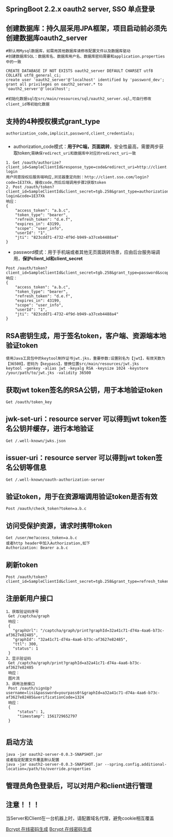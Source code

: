 
## SpringBoot 2.2.x oauth2 server, SSO 单点登录

## 创建数据库：持久层采用JPA框架，项目启动前必须先创建数据库oauth2_server</br>
````
#默认用Mysql数据库，如需用其他数据库请修改配置文件以及数据库驱动
#创建数据库SQL：数据库名、数据库用户名、数据库密码需要和application.properties中的一致

CREATE DATABASE IF NOT EXISTS oauth2_server DEFAULT CHARSET utf8 COLLATE utf8_general_ci;
create user 'oauth2_server'@'localhost' identified by 'password_dev';
grant all privileges on oauth2_server.* to 'oauth2_server'@'localhost';

#初始化数据sql在src/main/resources/sql/oauth2_server.sql,可自行修改client_id等初始化数据
````
## 支持的4种授权模式grant_type</br>
````
authorization_code,implicit,password,client_credentials;
````
#####
* authorization_code模式：**用于PC端，页面跳转**，安全性最高，需要两步获取token;`需确保redirect_uri和数据库中对应的redirect_uri一致`
````
1. Get /oauth/authorize?client_id=SampleClientId&response_type=code&redirect_uri=http://client.sso.com/login/oauth2/code/sso-login
用户同意授权后服务端响应,浏览器重定向到：http://client.sso.com/login?code=1E37Xk，接收code,然后后端调用步骤2获取token
2. Post /oauth/token?client_id=SampleClientId&client_secret=tgb.258&grant_type=authorization_code&redirect_uri=http://client.sso.com/login/oauth2/code/sso-login&code=1E37Xk
响应：
{
    "access_token": "a.b.c",
    "token_type": "bearer",
    "refresh_token": "d.e.f",
    "expires_in": 43199,
    "scope": "user_info",
    "userId": "1",
    "jti": "823cdd71-4732-4f9d-b949-a37ceb4488a4"
}
````
* password模式：用于手机端或者其他无页面跳转场景，应由后台服务端调用，**保护client_id和client_secret**
````
Post /oauth/token?client_id=SampleClientId&client_secret=tgb.258&grant_type=password&scope=user_info&username=zhangsan&password=tgb.258
响应：
{
    "access_token": "a.b.c",
    "token_type": "bearer",
    "refresh_token": "d.e.f",
    "expires_in": 43199,
    "scope": "user_info",
    "userId": "1",
    "jti": "823cdd71-4732-4f9d-b949-a37ceb4488a4"
}
````
## RSA密钥生成，用于签名token，客户端、资源端本地验证token
````
使用Java工具包中的keytool制作证书jwt.jks，重要参数:设置别名为【jwt】，有效天数为【36500】，密码为【keypass】，替换位置src/main/resources/jwt.jks
keytool -genkey -alias jwt -keyalg RSA -keysize 1024 -keystore /your/path/to/jwt.jks -validity 36500
````
## 获取jwt token签名的RSA公钥，用于本地验证token
````
Get /oauth/token_key
````
## jwk-set-uri：resource server 可以得到jwt token签名公钥并缓存，进行本地验证
````
Get /.well-known/jwks.json
````
## issuer-uri：resource server 可以得到jwt token签名公钥等信息
````
Get /.well-known/oauth-authorization-server
````

## 验证token，用于在资源端调用验证token是否有效</br>
````
Post /oauth/check_token?token=a.b.c
````

## 访问受保护资源，请求时携带token
````
Get /user/me?access_token=a.b.c
或者http header中加入Authorization,如下
Authorization: Bearer a.b.c
````

## 刷新token</br>
````
Post /oauth/token?client_id=SampleClientId&client_secret=tgb.258&grant_type=refresh_token&refresh_token=d.e.f
````

## 注册新用户接口</br>
````
1、获取验证码序号
 Get /captcha/graph
 响应：
 {
   "graphUrl": "/captcha/graph/print?graphId=32a41c71-d74a-4aa6-b73c-af3627e82485",
   "graphId": "32a41c71-d74a-4aa6-b73c-af3627e82485",
   "ttl": 300,
   "status": 1
 }
2、显示验证码
 Get /captcha/graph/print?graphId=a32a41c71-d74a-4aa6-b73c-af3627e82485
 响应：
 图片流
3、调用注册接口 
 Post /oauth/signUp?username=lisi&password=yourpass0!&graphId=a32a41c71-d74a-4aa6-b73c-af3627e82485&verificationCode=1324
 响应：
 {
     "status": 1,
     "timestamp": 1561729652797
 }
 
````


## 启动方法</br>
````
java -jar oauth2-server-0.0.3-SNAPSHOT.jar
或者指定配置文件覆盖默认配置
java -jar oauth2-server-0.0.3-SNAPSHOT.jar --spring.config.additional-location=/path/to/override.properties
````

## 管理员角色登录后，可以对用户和client进行管理</br>

## 注意！！！
当Server和Client在一台机器上时，请配置域名代理，避免cookie相互覆盖

[Bcrypt 在线密码生成](https://www.jisuan.mobi/index.php?tag=Bcrypt)
[ Bcrypt 在线密码生成](https://www.devglan.com/online-tools/bcrypt-hash-generator)


